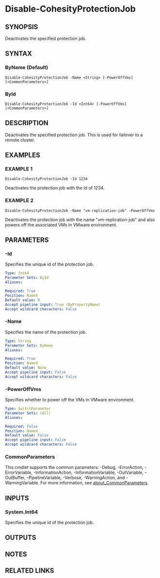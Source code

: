 # Disable-CohesityProtectionJob

## SYNOPSIS
Deactivates the specified protection job.

## SYNTAX

### ByName (Default)
```
Disable-CohesityProtectionJob -Name <String> [-PowerOffVms] [<CommonParameters>]
```

### ById
```
Disable-CohesityProtectionJob -Id <Int64> [-PowerOffVms] [<CommonParameters>]
```

## DESCRIPTION
Deactivates the specified protection job.
This is used for failover to a remote cluster.

## EXAMPLES

### EXAMPLE 1
```
Disable-CohesityProtectionJob -Id 1234
```

Deactivates the protection job with the Id of 1234.

### EXAMPLE 2
```
Disable-CohesityProtectionJob -Name "vm-replication-job" -PowerOffVms
```

Deactivates the protection job with the name "vm-replication-job" and also powers off the associated VMs in VMware environment.

## PARAMETERS

### -Id
Specifies the unique id of the protection job.

```yaml
Type: Int64
Parameter Sets: ById
Aliases:

Required: True
Position: Named
Default value: 0
Accept pipeline input: True (ByPropertyName)
Accept wildcard characters: False
```

### -Name
Specifies the name of the protection job.

```yaml
Type: String
Parameter Sets: ByName
Aliases:

Required: True
Position: Named
Default value: None
Accept pipeline input: False
Accept wildcard characters: False
```

### -PowerOffVms
Specifies whether to power off the VMs in VMware environment.

```yaml
Type: SwitchParameter
Parameter Sets: (All)
Aliases:

Required: False
Position: Named
Default value: False
Accept pipeline input: False
Accept wildcard characters: False
```

### CommonParameters
This cmdlet supports the common parameters: -Debug, -ErrorAction, -ErrorVariable, -InformationAction, -InformationVariable, -OutVariable, -OutBuffer, -PipelineVariable, -Verbose, -WarningAction, and -WarningVariable. For more information, see [about_CommonParameters](http://go.microsoft.com/fwlink/?LinkID=113216).

## INPUTS

### System.Int64
Specifies the unique id of the protection job.

## OUTPUTS

## NOTES

## RELATED LINKS
